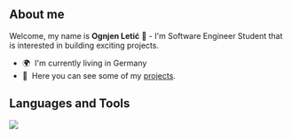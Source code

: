About me
--------------------------

Welcome, my name is **Ognjen Letić** 👋 - I'm Software Engineer Student that is interested in building exciting projects.

*   🌍  I'm currently living in Germany
*   📂  Here you can see some of my <a target="_blank" rel="noreferrer" href='https://github.com/Vuk77?tab=repositories'>projects</a>.

Languages and Tools
--------------------------

<p align="left">
  <a href="https://skillicons.dev/">
    <img src="https://skillicons.dev/icons?i=cs,js,css,html,github,linux" />
  </a>
</p>
